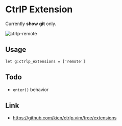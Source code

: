 # CtrlP Extension

Currently __show__ __git__ only.

![ctrlp-remote](https://raw.github.com/grauwoelfchen/ctrlp-remote/master/doc/img/ctrlp-remote.png)

## Usage

```
let g:ctrlp_extensions = ['remote']
```

## Todo

* `enter()` behavior

## Link

* https://github.com/kien/ctrlp.vim/tree/extensions
